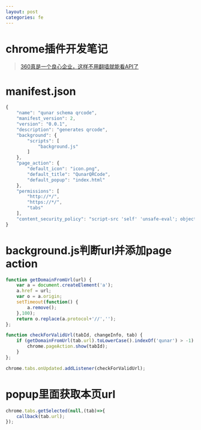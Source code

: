 ```yaml
---
layout: post
categories: fe
---
```


# chrome插件开发笔记

> [360真是一个良心企业，这样不用翻墙就能看API了](http://open.chrome.360.cn/extension_dev/overview.html)

# manifest.json

```javascript
{
    "name": "qunar schema qrcode",
    "manifest_version": 2,
    "version": "0.0.1",
    "description": "generates qrcode",
    "background": {
        "scripts": [
            "background.js"
        ]
    },
    "page_action": {
        "default_icon": "icon.png",
        "default_title": "QunarQRCode",
        "default_popup": "index.html"
    },
    "permissions": [
        "http://*/",
        "https://*/",
        "tabs"
    ],
    "content_security_policy": "script-src 'self' 'unsafe-eval'; object-src 'self'"
}
```

# background.js判断url并添加page action

```javascript
function getDomainFromUrl(url) {
    var a = document.createElement('a');
    a.href = url;
    var o = a.origin;
    setTimeout(function() {
        a.remove();
    },100);
    return o.replace(a.protocol+'//','');
};

function checkForValidUrl(tabId, changeInfo, tab) {
    if (getDomainFromUrl(tab.url).toLowerCase().indexOf('qunar') > -1) {
        chrome.pageAction.show(tabId);
    }
};

chrome.tabs.onUpdated.addListener(checkForValidUrl);
```

# popup里面获取本页url

```javascript
chrome.tabs.getSelected(null,(tab)=>{
    callback(tab.url);
});
```
